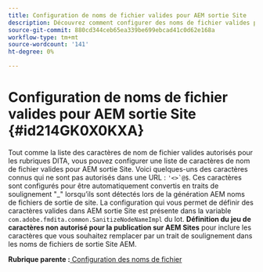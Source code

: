```yaml
---
title: Configuration de noms de fichier valides pour AEM sortie Site
description: Découvrez comment configurer des noms de fichier valides pour AEM sortie Site
source-git-commit: 880cd344ceb65ea339be699ebcad41c0d62e168a
workflow-type: tm+mt
source-wordcount: '141'
ht-degree: 0%

---
```


# Configuration de noms de fichier valides pour AEM sortie Site {#id214GK0X0KXA}

Tout comme la liste des caractères de nom de fichier valides autorisés pour les rubriques DITA, vous pouvez configurer une liste de caractères de nom de fichier valides pour AEM sortie Site. Voici quelques-uns des caractères connus qui ne sont pas autorisés dans une URL : ```'<>`@$```. Ces caractères sont configurés pour être automatiquement convertis en traits de soulignement &quot;_&quot; lorsqu’ils sont détectés lors de la génération AEM noms de fichiers de sortie de site. La configuration qui vous permet de définir des caractères valides dans AEM sortie Site est présente dans la variable `com.adobe.fmdita.common.SanitizeNodeNameImpl` du lot. **Définition du jeu de caractères non autorisé pour la publication sur AEM Sites** pour inclure les caractères que vous souhaitez remplacer par un trait de soulignement dans les noms de fichiers de sortie Site AEM.

**Rubrique parente :**[ Configuration des noms de fichier](conf-file-names.md)
